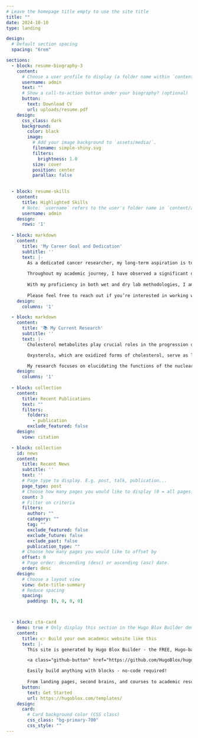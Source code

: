 ```yaml
---
# Leave the homepage title empty to use the site title
title: ""
date: 2024-10-10
type: landing

design:
  # Default section spacing
  spacing: "6rem"

sections:
  - block: resume-biography-3
    content:
      # Choose a user profile to display (a folder name within `content/authors/`)
      username: admin
      text: ""
      # Show a call-to-action button under your biography? (optional)
      button:
        text: Download CV
        url: uploads/resume.pdf
    design:
      css_class: dark
      background:
        color: black
        image:
          # Add your image background to `assets/media/`.
          filename: simple-shiny.svg
          filters:
            brightness: 1.0
          size: cover
          position: center
          parallax: false
  

  - block: resume-skills
    content:
      title: Highlighted Skills
      # Note: `username` refers to the user's folder name in `content/authors/`
      username: admin
    design:
      rows: '1'
  
  - block: markdown
    content:
      title: 'My Career Goal and Dedication'
      subtitle: ''
      text: |-
        As a dedicated cancer researcher, my long-term aspiration is to lead the development of innovative, effective treatments that minimize side effects and address the diverse needs of patients. 
        
        Throughout my academic journey, I have observed a significant disconnect between the abundance of research findings and their limited translation into meaningful clinical outcomes. I believe this critical gap can be bridged through impactful translational cancer research. 
        
        With my proficiency in both wet and dry lab methodologies, I am poised to drive the transformation of scientific breakthroughs into practical applications that enhance patient care and improve lives.
        
        Please feel free to reach out if you’re interested in working with me 😃
    design:
      columns: '1'

  - block: markdown
    content:
      title: '📚 My Current Research'
      subtitle: ''
      text: |-
        Cholesterol metabolites play crucial roles in the progression of breast cancer. Our previous research has shown that myeloid immune cells, a dominant cell type within the tumor microenvironment, are especially sensitive to variations in cholesterol regulation.

        Oxysterols, which are oxidized forms of cholesterol, serve as ligands for nuclear receptors. Growing evidence underscores the importance of nuclear receptors, particularly those involved in cholesterol metabolism, in influencing cancer progression through their roles in tumor immunology.

        My research focuses on elucidating the functions of the nuclear receptor LRH-1/NR5A2, a vital regulator of cholesterol homeostasis, within myeloid immune cells and exploring its subsequent effects on breast cancer progression.
    design:
      columns: '1'
      
  - block: collection
    content:
      title: Recent Publications
      text: ""
      filters:
        folders:
          - publication
        exclude_featured: false
    design:
      view: citation

  - block: collection
    id: news
    content:
      title: Recent News
      subtitle: ''
      text: ''
      # Page type to display. E.g. post, talk, publication...
      page_type: post
      # Choose how many pages you would like to display (0 = all pages)
      count: 3
      # Filter on criteria
      filters:
        author: ""
        category: ""
        tag: ""
        exclude_featured: false
        exclude_future: false
        exclude_past: false
        publication_type: ""
      # Choose how many pages you would like to offset by
      offset: 0
      # Page order: descending (desc) or ascending (asc) date.
      order: desc
    design:
      # Choose a layout view
      view: date-title-summary
      # Reduce spacing
      spacing:
        padding: [0, 0, 0, 0]



  - block: cta-card
    demo: true # Only display this section in the Hugo Blox Builder demo site
    content:
      title: 👉 Build your own academic website like this
      text: |-
        This site is generated by Hugo Blox Builder - the FREE, Hugo-based open source website builder trusted by 250,000+ academics like you.

        <a class="github-button" href="https://github.com/HugoBlox/hugo-blox-builder" data-color-scheme="no-preference: light; light: light; dark: dark;" data-icon="octicon-star" data-size="large" data-show-count="true" aria-label="Star HugoBlox/hugo-blox-builder on GitHub">Star</a>

        Easily build anything with blocks - no-code required!
        
        From landing pages, second brains, and courses to academic resumés, conferences, and tech blogs.
      button:
        text: Get Started
        url: https://hugoblox.com/templates/
    design:
      card:
        # Card background color (CSS class)
        css_class: "bg-primary-700"
        css_style: ""
---
```

